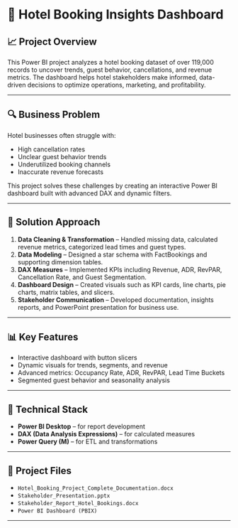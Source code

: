 # 🏨 Hotel Booking Insights Dashboard

## 📈 Project Overview
This Power BI project analyzes a hotel booking dataset of over 119,000 records to uncover trends, guest behavior, cancellations, and revenue metrics. The dashboard helps hotel stakeholders make informed, data-driven decisions to optimize operations, marketing, and profitability.

---

## 🔍 Business Problem
Hotel businesses often struggle with:
- High cancellation rates
- Unclear guest behavior trends
- Underutilized booking channels
- Inaccurate revenue forecasts

This project solves these challenges by creating an interactive Power BI dashboard built with advanced DAX and dynamic filters.

---

## 🚀 Solution Approach
1. **Data Cleaning & Transformation** – Handled missing data, calculated revenue metrics, categorized lead times and guest types.
2. **Data Modeling** – Designed a star schema with FactBookings and supporting dimension tables.
3. **DAX Measures** – Implemented KPIs including Revenue, ADR, RevPAR, Cancellation Rate, and Guest Segmentation.
4. **Dashboard Design** – Created visuals such as KPI cards, line charts, pie charts, matrix tables, and slicers.
5. **Stakeholder Communication** – Developed documentation, insights reports, and PowerPoint presentation for business use.

---

## 📊 Key Features
- Interactive dashboard with button slicers
- Dynamic visuals for trends, segments, and revenue
- Advanced metrics: Occupancy Rate, ADR, RevPAR, Lead Time Buckets
- Segmented guest behavior and seasonality analysis

---

## 🧰 Technical Stack
- **Power BI Desktop** – for report development
- **DAX (Data Analysis Expressions)** – for calculated measures
- **Power Query (M)** – for ETL and transformations

---

## 📁 Project Files
- `Hotel_Booking_Project_Complete_Documentation.docx`
- `Stakeholder_Presentation.pptx`
- `Stakeholder_Report_Hotel_Bookings.docx`
- `Power BI Dashboard (PBIX)` 

---
